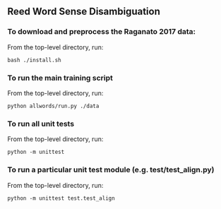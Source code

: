 Reed Word Sense Disambiguation
------------------------------

### To download and preprocess the Raganato 2017 data:

From the top-level directory, run:

    bash ./install.sh

### To run the main training script

From the top-level directory, run:

    python allwords/run.py ./data

### To run all unit tests

From the top-level directory, run: 
    
    python -m unittest

### To run a particular unit test module (e.g. test/test_align.py)

From the top-level directory, run:

    python -m unittest test.test_align
    
    
    
